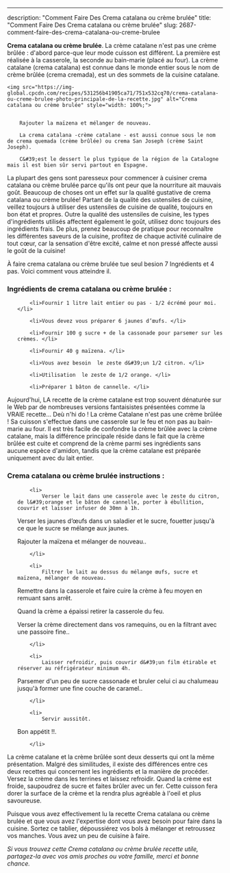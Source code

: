 ---
description: "Comment Faire Des Crema catalana ou crème brulée"
title: "Comment Faire Des Crema catalana ou crème brulée"
slug: 2687-comment-faire-des-crema-catalana-ou-creme-brulee

<p>
	<strong>Crema catalana ou crème brulée</strong>. 
	La crème catalane n&#39;est pas une crème brûlée : d&#39;abord parce-que leur mode cuisson est différent. La première est réalisée à la casserole, la seconde au bain-marie (placé au four). La crème catalane (crema catalana) est connue dans le monde entier sous le nom de crème brûlée (crema cremada), est un des sommets de la cuisine catalane.
</p>
<p>
	
	<img src="https://img-global.cpcdn.com/recipes/531256b41905ca71/751x532cq70/crema-catalana-ou-creme-brulee-photo-principale-de-la-recette.jpg" alt="Crema catalana ou crème brulée" style="width: 100%;">
	
	
		Rajouter la maïzena et mélanger de nouveau.
	
		La crema catalana -crème catalane - est aussi connue sous le nom de crema quemada (crème brûlée) ou crema San Joseph (crème Saint Joseph).
	
		C&#39;est le dessert le plus typique de la région de la Catalogne mais il est bien sûr servi partout en Espagne.
	
</p>

La plupart des gens sont paresseux pour commencer à cuisiner crema catalana ou crème brulée parce qu'ils ont peur que la nourriture ait mauvais goût. Beaucoup de choses ont un effet sur la qualité gustative de crema catalana ou crème brulée! Partant de la qualité des ustensiles de cuisine, veillez toujours à utiliser des ustensiles de cuisine de qualité, toujours en bon état et propres. Outre la qualité des ustensiles de cuisine, les types d'ingrédients utilisés affectent également le goût, utilisez donc toujours des ingrédients frais. De plus, prenez beaucoup de pratique pour reconnaître les différentes saveurs de la cuisine, profitez de chaque activité culinaire de tout cœur, car la sensation d'être excité, calme et non pressé affecte aussi le goût de la cuisine!

<!--inarticleads1-->

À faire crema catalana ou crème brulée tue seul besion 7 Ingrédients et 4 pas. Voici comment vous atteindre il.

<h3>Ingrédients de crema catalana ou crème brulée :</h3>

<ol>
	
		<li>Fournir 1 litre lait entier ou pas - 1/2 écrémé pour moi. </li>
	
		<li>Vous devez vous préparer 6 jaunes d’œufs. </li>
	
		<li>Fournir 100 g sucre + de la cassonade pour parsemer sur les crèmes. </li>
	
		<li>Fournir 40 g maïzena. </li>
	
		<li>Vous avez besoin  le zeste d&#39;un 1/2 citron. </li>
	
		<li>Utilisation  le zeste de 1/2 orange. </li>
	
		<li>Préparer 1 bâton de cannelle. </li>
	
</ol>

Aujourd&#39;hui, LA recette de la crème catalane est trop souvent dénaturée sur le Web par de nombreuses versions fantaisistes présentées comme la VRAIE recette… Deù n&#39;hi do ! La crème Catalane n&#39;est pas une crème brûlée ! Sa cuisson s&#39;effectue dans une casserole sur le feu et non pas au bain-marie au four. Il est très facile de confondre la crème brûlée avec la crème catalane, mais la différence principale réside dans le fait que la crème brûlée est cuite et comprend de la crème parmi ses ingrédients sans aucune espèce d&#39;amidon, tandis que la crème catalane est préparée uniquement avec du lait entier. 

<!--inarticleads2-->

<h3>Crema catalana ou crème brulée instructions :</h3>

<ol>
	
		<li>
			Verser le lait dans une casserole avec le zeste du citron, de l&#39;orange et le bâton de cannelle, porter à ébullition, couvrir et laisser infuser de 30mn à 1h.

Verser les jaunes d’œufs dans un saladier et le sucre, fouetter jusqu&#39;à ce que le sucre se mélange aux jaunes.

Rajouter la maïzena et mélanger de nouveau..
			
			
		</li>
	
		<li>
			Filtrer le lait au dessus du mélange œufs, sucre et maïzena, mélanger de nouveau.

Remettre dans la casserole et faire cuire la crème à feu moyen en remuant sans arrêt.

Quand la crème a épaissi retirer la casserole du feu.

Verser la crème directement dans vos ramequins, ou en la filtrant avec une passoire fine..
			
			
		</li>
	
		<li>
			Laisser refroidir, puis couvrir d&#39;un film étirable et réserver au réfrigérateur minimum 4h.

Parsemer d&#39;un peu de sucre cassonade et bruler celui ci au chalumeau jusqu&#39;à former une fine couche de caramel..
			
			
		</li>
	
		<li>
			Servir aussitôt.

Bon appétit !!.
			
			
		</li>
	
</ol>

La crème catalane et la crème brûlée sont deux desserts qui ont la même présentation. Malgré des similitudes, il existe des différences entre ces deux recettes qui concernent les ingrédients et la manière de procéder. Versez la crème dans les terrines et laissez refroidir. Quand la crème est froide, saupoudrez de sucre et faites brûler avec un fer. Cette cuisson fera dorer la surface de la crème et la rendra plus agréable à l&#39;oeil et plus savoureuse. 

<!--inarticleads1-->

<p>
Puisque vous avez effectivement lu la recette Crema catalana ou crème brulée et que vous avez l'expertise dont vous avez besoin pour faire dans la cuisine. Sortez ce tablier, dépoussiérez vos bols à mélanger et retroussez vos manches. Vous avez un peu de cuisine à faire.
</p>

<p>
<i>Si vous trouvez cette Crema catalana ou crème brulée recette utile, partagez-la avec vos amis proches ou votre famille, merci et bonne chance.</i>
</p>
